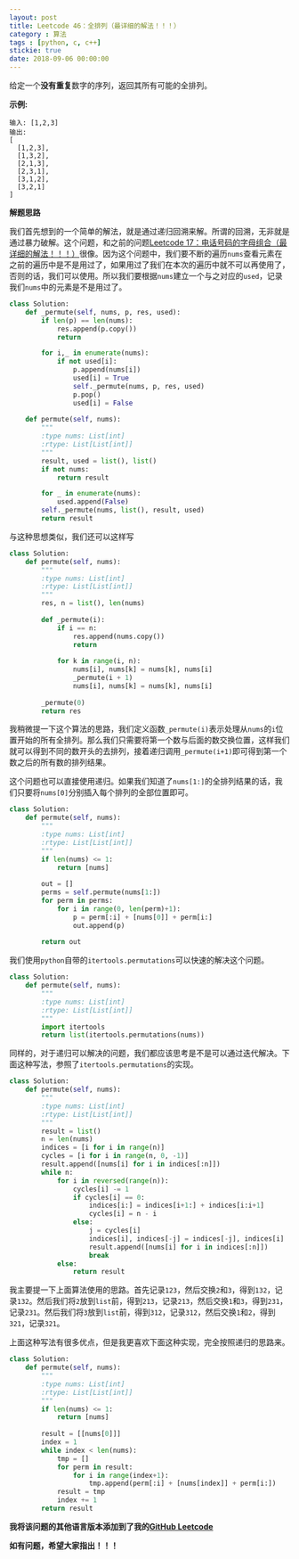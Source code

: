 ```yaml
---
layout: post
title: Leetcode 46：全排列（最详细的解法！！！）
category : 算法
tags : [python, c, c++]
stickie: true
date: 2018-09-06 00:00:00
---
```


给定一个**没有重复**数字的序列，返回其所有可能的全排列。

**示例:**

```
输入: [1,2,3]
输出:
[
  [1,2,3],
  [1,3,2],
  [2,1,3],
  [2,3,1],
  [3,1,2],
  [3,2,1]
]
```

**解题思路**

我们首先想到的一个简单的解法，就是通过递归回溯来解。所谓的回溯，无非就是通过暴力破解。这个问题，和之前的问题[Leetcode 17：电话号码的字母组合（最详细的解法！！！）](https://blog.csdn.net/qq_17550379/article/details/82459849)很像。因为这个问题中，我们要不断的遍历`nums`查看元素在之前的遍历中是不是用过了，如果用过了我们在本次的遍历中就不可以再使用了，否则的话，我们可以使用。所以我们要根据`nums`建立一个与之对应的`used`，记录我们`nums`中的元素是不是用过了。

```python
class Solution:
    def _permute(self, nums, p, res, used):
        if len(p) == len(nums):
            res.append(p.copy())
            return

        for i,_ in enumerate(nums):
            if not used[i]:
                p.append(nums[i])
                used[i] = True
                self._permute(nums, p, res, used)
                p.pop()
                used[i] = False      
        
    def permute(self, nums):
        """
        :type nums: List[int]
        :rtype: List[List[int]]
        """
        result, used = list(), list()
        if not nums:
            return result

        for _ in enumerate(nums):
            used.append(False)
        self._permute(nums, list(), result, used)
        return result
```

与这种思想类似，我们还可以这样写

```python
class Solution:
    def permute(self, nums):
        """
        :type nums: List[int]
        :rtype: List[List[int]]
        """
        res, n = list(), len(nums)
        
        def _permute(i):
            if i == n:
                res.append(nums.copy())
                return
                
            for k in range(i, n):
                nums[i], nums[k] = nums[k], nums[i]
                _permute(i + 1)
                nums[i], nums[k] = nums[k], nums[i]
        
        _permute(0)
        return res
```

我稍微提一下这个算法的思路，我们定义函数`_permute(i)`表示处理从`nums`的`i`位置开始的所有全排列。那么我们只需要将第一个数与后面的数交换位置，这样我们就可以得到不同的数开头的去排列，接着递归调用`_permute(i+1)`即可得到第一个数之后的所有数的排列结果。

这个问题也可以直接使用递归。如果我们知道了`nums[1:]`的全排列结果的话，我们只要将`nums[0]`分别插入每个排列的全部位置即可。

```python
class Solution:
    def permute(self, nums):
        """
        :type nums: List[int]
        :rtype: List[List[int]]
        """
        if len(nums) <= 1:
            return [nums]
        
        out = []
        perms = self.permute(nums[1:])
        for perm in perms:
            for i in range(0, len(perm)+1):
                p = perm[:i] + [nums[0]] + perm[i:]
                out.append(p)
        
        return out
```

我们使用`python`自带的`itertools.permutations`可以快速的解决这个问题。

```python
class Solution:
    def permute(self, nums):
        """
        :type nums: List[int]
        :rtype: List[List[int]]
        """
        import itertools
        return list(itertools.permutations(nums))
```

同样的，对于递归可以解决的问题，我们都应该思考是不是可以通过迭代解决。下面这种写法，参照了`itertools.permutations`的实现。

```python
class Solution:
    def permute(self, nums):
        """
        :type nums: List[int]
        :rtype: List[List[int]]
        """
        result = list()
        n = len(nums)
        indices = [i for i in range(n)]
        cycles = [i for i in range(n, 0, -1)]
        result.append([nums[i] for i in indices[:n]])
        while n:
            for i in reversed(range(n)):
                cycles[i] -= 1
                if cycles[i] == 0:
                    indices[i:] = indices[i+1:] + indices[i:i+1]
                    cycles[i] = n - i
                else:
                    j = cycles[i]
                    indices[i], indices[-j] = indices[-j], indices[i]
                    result.append([nums[i] for i in indices[:n]])
                    break
            else:
                return result
```

我主要提一下上面算法使用的思路。首先记录`123`，然后交换`2`和`3`，得到`132`，记录`132`。然后我们将`2`放到`list`前，得到`213`，记录`213`，然后交换`1`和`3`，得到`231`，记录`231`。然后我们将`3`放到`list`前，得到`312`，记录`312`，然后交换`1`和`2`，得到`321`，记录`321`。

上面这种写法有很多优点，但是我更喜欢下面这种实现，完全按照递归的思路来。

```python
class Solution:
    def permute(self, nums):
        """
        :type nums: List[int]
        :rtype: List[List[int]]
        """
        if len(nums) <= 1:
            return [nums]
        
        result = [[nums[0]]]
        index = 1
        while index < len(nums):
            tmp = []
            for perm in result:
                for i in range(index+1):
                    tmp.append(perm[:i] + [nums[index]] + perm[i:])
            result = tmp
            index += 1
        return result
```

**我将该问题的其他语言版本添加到了我的[GitHub Leetcode](https://github.com/luliyucoordinate/Leetcode)**

**如有问题，希望大家指出！！！**